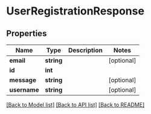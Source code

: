 # UserRegistrationResponse

## Properties
Name | Type | Description | Notes
------------ | ------------- | ------------- | -------------
**email** | **string** |  | [optional] 
**id** | **int** |  | 
**message** | **string** |  | [optional] 
**username** | **string** |  | [optional] 

[[Back to Model list]](../README.md#documentation-for-models) [[Back to API list]](../README.md#documentation-for-api-endpoints) [[Back to README]](../README.md)


